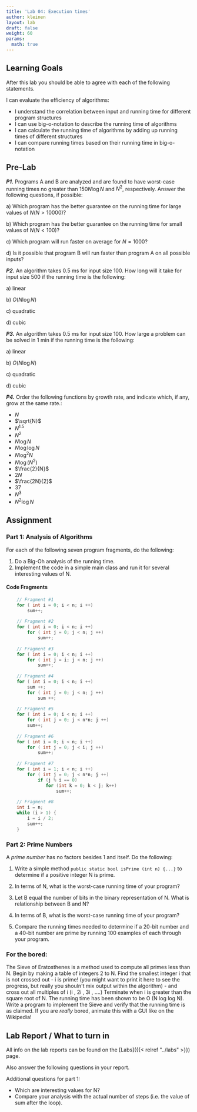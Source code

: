 ```yaml
---
title: 'Lab 04: Execution times'
author: kleinen
layout: lab
draft: false
weight: 60
params:
  math: true
---
```


## Learning Goals


After this lab you should be able to agree with each of the following statements.

I can evaluate the efficiency of algorithms:
* I understand the correlation between input and running time for different program structures
* I can use big-o-notation to describe the running time of algorithms
* I can calculate the running time of algorithms by adding up running times of different structures
* I can compare running times based on their running time in big-o-notation

## Pre-Lab

***P1.*** Programs A and B are analyzed and are found to have worst-case running times no greater than $150 N \log N$ and  $N^2$, respectively. Answer the following questions, if possible:

a) Which program has the better guarantee on the running time for large values of $N (N > 10 000)$?

b) Which program has the better guarantee on the running time for small values of $N (N < 100)$?

c) Which program will run faster on average for $N = 1000$?

d) Is it possible that program B will run faster than program A on all possible inputs?

***P2.*** An algorithm takes 0.5 ms for input size 100. How long will it take for input size 500 if the running time is the following:

a) linear

b) $O(N \log N)$

c) quadratic

d) cubic

***P3.*** An algorithm takes 0.5 ms for input size 100. How large a problem can be solved in 1 min if the running time is the following:

a) linear

b) $O(N \log N)$

c) quadratic

d) cubic

***P4.*** Order the following functions by growth rate, and indicate which, if any, grow at the same rate.:
- $N$
- $\sqrt{N}$
- $N^{1.5}$
- $N^2$
- $N \log N$
- $N \log \log N$
- $N \log^2 N$
- $N \log (N^2)$
- $\frac{2}{N}$
- $2N$
- $\frac{2N}{2}$
- $37$
- $N^3$
- $N^2 \log N$


## Assignment

### Part 1: Analysis of Algorithms
For each of the following seven program fragments, do the following:

1. Do a Big-Oh analysis of the running time.
2. Implement the code in a simple main class and run it for several interesting values of N.

#### Code Fragments
```java
    // Fragment #1
    for ( int i = 0; i < n; i ++)
        sum++;
        
    // Fragment #2
    for ( int i = 0; i < n; i ++)
        for ( int j = 0; j < n; j ++)
            sum++;
    
    // Fragment #3
    for ( int i = 0; i < n; i ++)
        for ( int j = i; j < n; j ++)
            sum++;
    
    // Fragment #4
    for ( int i = 0; i < n; i ++)
        sum ++;
        for ( int j = 0; j < n; j ++)
            sum ++;
    
    // Fragment #5
    for ( int i = 0; i < n; i ++)
        for ( int j = 0; j < n*n; j ++)
        sum++;
    
    // Fragment #6
    for ( int i = 0; i < n; i ++)
        for ( int j = 0; j < i; j ++)
            sum++;
    
    // Fragment #7
    for ( int i = 1; i < n; i ++)
        for ( int j = 0; j < n*n; j ++)
            if (j % i == 0)
               for (int k = 0; k < j; k++)
                   sum++;
    
    // Fragment #8
    int i = n;
    while (i > 1) {
        i = i / 2;
        sum++;
    }
```
### Part 2: Prime Numbers
A  *prime number* has no factors besides 1 and itself. Do the following:

1. Write a simple method `public static bool isPrime (int n) {...}` to determine if a positive integer N is prime.
2. In terms of N, what is the worst-case running time of your program?
3. Let B equal the number of bits in the binary representation of N. What is relationship between B and N?
4. In terms of B, what is the worst-case running time of your program?

5. Compare the running times needed to determine if a 20-bit number and a 40-bit number are prime by running 100 examples of each through your program.

### For the bored:

The Sieve of Eratosthenes is a method used to compute all primes less than N. Begin by making a table of integers 2 to N.
Find the smallest integer i that is not crossed out - i is prime! (you might want to print it here to see the progress, but really you shouln't mix output within the algorithm) - and cross out all multiples of i (i , 2i , 3i , ....)
Terminate when i is greater than the square root of N. The running time has been shown to be O (N log log N). Write a program to implement the Sieve and verify that the running time is as claimed. If you are *really* bored, animate this with a GUI like on the Wikipedia!

## Lab Report / What to turn in
All info on the lab reports can be found on the [Labs]({{< relref "../labs" >}}) page.

Also answer the following questions in your report.

Additional questions for part 1:
- Which are interesting values for N?
- Compare your analysis with the actual number of steps (i.e. the value of sum after the loop).

